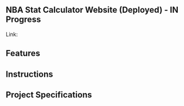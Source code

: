 ## NBA Stat Calculator Website (Deployed) - IN Progress

Link:

## Features

## Instructions

## Project Specifications






